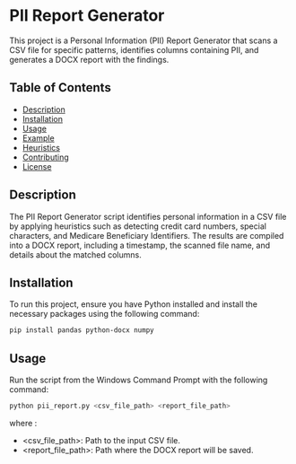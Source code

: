 # PII Report Generator

This project is a Personal Information (PII) Report Generator that scans a CSV file for specific patterns, identifies columns containing PII, and generates a DOCX report with the findings.

## Table of Contents
- [Description](#description)
- [Installation](#installation)
- [Usage](#usage)
- [Example](#example)
- [Heuristics](#heuristics)
- [Contributing](#contributing)
- [License](#license)

## Description
The PII Report Generator script identifies personal information in a CSV file by applying heuristics such as detecting credit card numbers, special characters, and Medicare Beneficiary Identifiers. The results are compiled into a DOCX report, including a timestamp, the scanned file name, and details about the matched columns.

## Installation
To run this project, ensure you have Python installed and install the necessary packages using the following command:
```sh
pip install pandas python-docx numpy
```

## Usage
Run the script from the Windows Command Prompt with the following command:
```sh
python pii_report.py <csv_file_path> <report_file_path>
```

where :
* <csv_file_path>: Path to the input CSV file.
* <report_file_path>: Path where the DOCX report will be saved.
